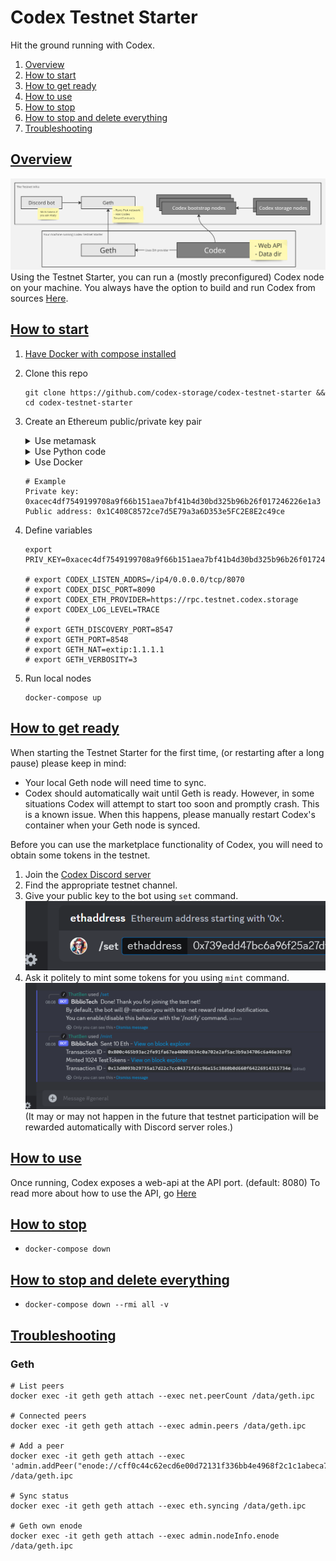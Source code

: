 # Codex Testnet Starter
Hit the ground running with Codex.

1. [Overview](#overview)
2. [How to start](#how-to-start)
3. [How to get ready](#how-to-get-ready)
4. [How to use](#how-to-use)
5. [How to stop](#how-to-stop)
6. [How to stop and delete everything](#how-to-stop-and-delete-everything)
7. [Troubleshooting](#troubleshooting)


## [Overview](#codex-testnet-starter)
![Overview](/docs/overview.png)
Using the Testnet Starter, you can run a (mostly preconfigured) Codex node on your machine. You always have the option to build and run Codex from sources [Here](https://github.com/codex-storage/nim-codex/).


## [How to start](#codex-testnet-starter)
 1. [Have Docker with compose installed](https://docs.docker.com/engine/install/)

 2. Clone this repo
    ```shell
    git clone https://github.com/codex-storage/codex-testnet-starter && cd codex-testnet-starter
    ```

 3. Create an Ethereum public/private key pair
    <details>
    <summary>Use metamask</summary>

     1. [Accounts and Addresses](https://support.metamask.io/hc/en-us/sections/4471975962907-Accounts-and-Addresses)
     2. [How to export an account's private key](https://support.metamask.io/hc/en-us/articles/360015289632-How-to-export-an-account-s-private-key)
    </details>
    <details>
    <summary>Use Python code</summary>

    1. Create a venv
        ```shell
        pip3 install virtualenv

        venv=codex-eth-key
        mkdir $venv && cd $venv

        python3 -m venv env
        source env/bin/activate
        ```

    2. Install required packages
        ```shell
        pip3 install web3
        ```

    3. Create a script
        ```shell
        vi eth-keys.py
        ```
        ```python
        from eth_account import Account

        def generate_ethereum_keypair():
            # Generate a new Ethereum account
            account = Account.create()

            # Get the private key
            private_key = account._private_key.hex()

            # Get the public key (Ethereum address)
            public_key = account.address

            return private_key, public_key

        # Generate the Ethereum key pair
        private_key, public_key = generate_ethereum_keypair()

        # Print the keys
        print("Private Key:", private_key)
        print("Public Key (Ethereum Address):", public_key)
        ```

      4. Generate the keys
          ```shell
          python3 eth-keys.py
          ```
      5. Cleanup
         ```shell
         deactivate
         cd .. && rm -rf $venv
         ```
    </details>
    <details>
    <summary>Use Docker</summary>

    ```shell
    # Generate keystore
    docker \
      run --rm -it \
      -v ./geth-account:/data \
      ethereum/client-go \
      --datadir /data account new

    # Set keystore
    keystore=$(find  geth-account -name "UTC--*" -exec basename {} \;)

    # Get private key
    docker run --rm \
      -v ./geth-account/keystore:/keystore \
      gochain/web3 \
      account extract \
      --keyfile /keystore/$keystore
      # --password password
      ```
      </details>

    ```
    # Example
    Private key: 0xacec4df7549199708a9f66b151aea7bf41b4d30bd325b96b26f017246226e1a3
    Public address: 0x1C408C8572ce7d5E79a3a6D353e5FC2E8E2c49ce
    ```

 4. Define variables
    ```shell
    export PRIV_KEY=0xacec4df7549199708a9f66b151aea7bf41b4d30bd325b96b26f017246226e1a3

    # export CODEX_LISTEN_ADDRS=/ip4/0.0.0.0/tcp/8070
    # export CODEX_DISC_PORT=8090
    # export CODEX_ETH_PROVIDER=https://rpc.testnet.codex.storage
    # export CODEX_LOG_LEVEL=TRACE
    #
    # export GETH_DISCOVERY_PORT=8547
    # export GETH_PORT=8548
    # export GETH_NAT=extip:1.1.1.1
    # export GETH_VERBOSITY=3
    ```

 5. Run local nodes
    ```shell
    docker-compose up
    ```


## [How to get ready](#codex-testnet-starter)
When starting the Testnet Starter for the first time, (or restarting after a long pause) please keep in mind:
- Your local Geth node will need time to sync.
- Codex should automatically wait until Geth is ready. However, in some situations Codex will attempt to start too soon and promptly crash. This is a known issue. When this happens, please manually restart Codex's container when your Geth node is synced.

Before you can use the marketplace functionality of Codex, you will need to obtain some tokens in the testnet.
1. Join the [Codex Discord server](https://discord.gg/codex-storage)
1. Find the appropriate testnet channel.
1. Give your public key to the bot using `set` command.
![Bot-Set](/docs/bot-set.png)
1. Ask it politely to mint some tokens for you using `mint` command.
![Bot-Mint](/docs/bot-mint.png)
(It may or may not happen in the future that testnet participation will be rewarded automatically with Discord server roles.)


## [How to use](#codex-testnet-starter)
Once running, Codex exposes a web-api at the API port. (default: 8080)
To read more about how to use the API, go [Here](/USINGCODEX.md)


## [How to stop](#codex-testnet-starter)
- `docker-compose down`


## [How to stop and delete everything](#codex-testnet-starter)
- `docker-compose down --rmi all -v`


## [Troubleshooting](#codex-testnet-starter)


### Geth
```shell
# List peers
docker exec -it geth geth attach --exec net.peerCount /data/geth.ipc

# Connected peers
docker exec -it geth geth attach --exec admin.peers /data/geth.ipc

# Add a peer
docker exec -it geth geth attach --exec 'admin.addPeer("enode://cff0c44c62ecd6e00d72131f336bb4e4968f2c1c1abeca7d4be2d35f818608b6d8688b6b65a18f1d57796eaca32fd9d08f15908a88afe18c1748997235ea6fe7@159.223.243.50:40010")' /data/geth.ipc

# Sync status
docker exec -it geth geth attach --exec eth.syncing /data/geth.ipc

# Geth own enode
docker exec -it geth geth attach --exec admin.nodeInfo.enode /data/geth.ipc
```
